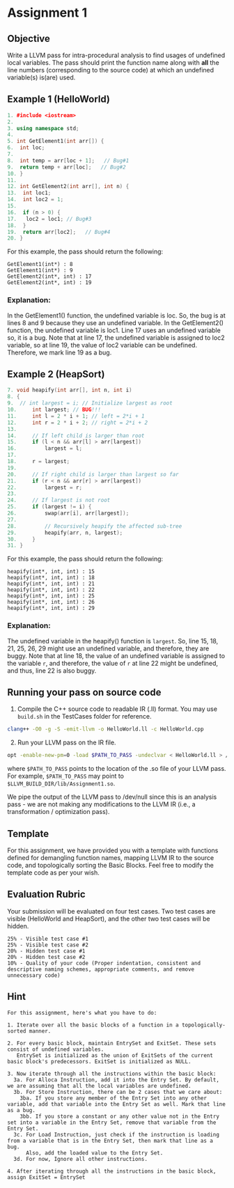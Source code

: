 
# Assignment 1

## Objective

Write a LLVM pass for intra-procedural analysis to find usages of undefined local variables. The pass should print the function name along with **all** the line numbers (corresponding to the source  code) at which an undefined variable(s) is(are) used.

## Example 1 (HelloWorld)

```cpp
1. #include <iostream>
2.
3. using namespace std;
4. 
5. int GetElement1(int arr[]) {
6.  int loc;
7.
8.  int temp = arr[loc + 1];   // Bug#1
9.  return temp + arr[loc];   // Bug#2
10. }
11.
12. int GetElement2(int arr[], int n) {
13.  int loc1;
14.  int loc2 = 1;
15.
16.  if (n > 0) {
17.   loc2 = loc1; // Bug#3
18.  }
19.  return arr[loc2];   // Bug#4
20. }
```

For this example, the pass should return the following:
```shell
GetElement1(int*) : 8
GetElement1(int*) : 9
GetElement2(int*, int) : 17
GetElement2(int*, int) : 19
```

### Explanation:

In the GetElement1() function, the undefined variable is loc. So, the bug is at lines 8 and 9 because they use an undefined variable.
In the GetElement2() function, the undefined variable is loc1. Line 17 uses an undefined variable so, it is a bug. Note that at line 17, the undefined variable is assigned to loc2 variable, so at line 19, the value of loc2 variable can be undefined. Therefore, we mark line 19 as a bug.

## Example 2 (HeapSort)

```cpp
7. void heapify(int arr[], int n, int i)
8. {
9. 	// int largest = i; // Initialize largest as root
10. 	int largest; // BUG!!!
11. 	int l = 2 * i + 1; // left = 2*i + 1
12. 	int r = 2 * i + 2; // right = 2*i + 2
13. 
14. 	// If left child is larger than root
15. 	if (l < n && arr[l] > arr[largest])
16. 		largest = l;
17. 
18. 	r = largest;
19. 
20. 	// If right child is larger than largest so far
21. 	if (r < n && arr[r] > arr[largest])
22. 		largest = r;
23. 
24. 	// If largest is not root
25. 	if (largest != i) {
26. 		swap(arr[i], arr[largest]);
27. 
28. 		// Recursively heapify the affected sub-tree
29. 		heapify(arr, n, largest);
30. 	}
31. }
```

For this example, the pass should return the following:
```shell
heapify(int*, int, int) : 15
heapify(int*, int, int) : 18
heapify(int*, int, int) : 21
heapify(int*, int, int) : 22
heapify(int*, int, int) : 25
heapify(int*, int, int) : 26
heapify(int*, int, int) : 29
```
### Explanation:

The undefined variable in the heapify() function is `largest`. So, line 15, 18, 21, 25, 26, 29 might use an undefined variable, and therefore, they are buggy. Note that at line 18, the value of an undefined variable is assigned to the variable `r`, and therefore, the value of `r` at line 22 might be undefined, and thus, line 22 is also buggy.

## Running your pass on source code

1. Compile the C++ source code to readable IR (.ll) format.
You may use `build.sh` in the TestCases folder for reference.

```bash
clang++ -O0 -g -S -emit-llvm -o HelloWorld.ll -c HelloWorld.cpp
```

2. Run your LLVM pass on the IR file.
```bash
opt -enable-new-pm=0 -load $PATH_TO_PASS -undeclvar < HelloWorld.ll > /dev/null
```

where `$PATH_TO_PASS` points to the location of the .so file of your LLVM pass.
For example, `$PATH_TO_PASS` may point to `$LLVM_BUILD_DIR/lib/Assignment1.so`.

We pipe the output of the LLVM pass to /dev/null since this is an analysis pass - we are not making any modifications to the LLVM IR (i.e., a transformation / optimization pass).

## Template

For this assignment, we have provided you with a template with functions defined for demangling function names, mapping LLVM IR to the source code, and topologically sorting the Basic Blocks. Feel free to modify the template code as per your wish.

## Evaluation Rubric

Your submission will be evaluated on four test cases. Two test cases are visible (HelloWorld and HeapSort), and the other two test cases will be hidden.

```
25% - Visible test case #1
25% - Visible test case #2
20% - Hidden test case #1
20% - Hidden test case #2
10% - Quality of your code (Proper indentation, consistent and descriptive naming schemes, appropriate comments, and remove unnecessary code)
```

## Hint

```
For this assignment, here's what you have to do:

1. Iterate over all the basic blocks of a function in a topologically-sorted manner.

2. For every basic block, maintain EntrySet and ExitSet. These sets consist of undefined variables. 
   EntrySet is initialized as the union of ExitSets of the current basic block's predecessors. ExitSet is initialized as NULL.

3. Now iterate through all the instructions within the basic block:
  3a. For Alloca Instruction, add it into the Entry Set. By default, we are assuming that all the local variables are undefined.
  3b. For Store Instruction, there can be 2 cases that we care about:
    3ba. If you store any member of the Entry Set into any other variable, add that variable into the Entry Set as well. Mark that line as a bug.
    3bb. If you store a constant or any other value not in the Entry set into a variable in the Entry Set, remove that variable from the Entry Set.
  3c. For Load Instruction, just check if the instruction is loading from a variable that is in the Entry Set, then mark that line as a bug. 
      Also, add the loaded value to the Entry Set.
  3d. For now, Ignore all other instructions.

4. After iterating through all the instructions in the basic block, assign ExitSet = EntrySet
```
